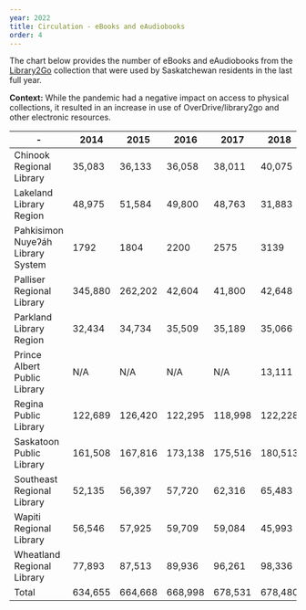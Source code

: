 ```yaml
---
year: 2022
title: Circulation - eBooks and eAudiobooks
order: 4
---
```


The chart below provides the number of eBooks and eAudiobooks from the [Library2Go](https://saskatchewan.overdrive.com/) collection that were used by Saskatchewan residents in the last full year.

**Context:** While the pandemic had a negative impact on access to physical collections, it resulted in an increase in use of OverDrive/library2go and other electronic resources.

|  -   | 2014 | 2015 | 2016 | 2017 | 2018 | 2019 | 2020 | 2021 | 2022 |
| ---- | ---- | ---- | ---- | ---- | ---- | ---- | ---- | ---- | ---- |
| Chinook Regional Library | 35,083 | 36,133 | 36,058 | 38,011 | 40,075 | 46,885 | 70,140 | 82,985 | 89,469 |
| Lakeland Library Region | 48,975 | 51,584 | 49,800 | 48,763 | 31,883 | 38,026 | 79,339 | 91,567 | 109,979 |
| Pahkisimon Nuyeʔáh Library System | 1792 | 1804 | 2200 | 2575 | 3139 | 3647 | 5018 | 6,466 | 6,897 |
| Palliser Regional Library | 345,880 | 262,202 | 42,604 | 41,800 | 42,648 | 45,944 | 67,595 | 74,528 | 80,220 |
| Parkland Library Region | 32,434 | 34,734 | 35,509 | 35,189 | 35,066 | 42,036 | 61,721 | 70,787 | 75,962 |
| Prince Albert Public Library | N/A | N/A | N/A | N/A | 13,111 | 14,672 | 21,982 | 25,896 | 29,487 |
| Regina Public Library | 122,689 | 126,420 | 122,295 | 118,998 | 122,228 | 159,358 | 320,597 | 398,408 | 435,890 |
| Saskatoon Public Library | 161,508 | 167,816 | 173,138 | 175,516 | 180,513 | 221,817 | 391,059 | 524,379 | 580,202 |
| Southeast Regional Library | 52,135 | 56,397 | 57,720 | 62,316 | 65,483 | 74,679 | 108,110 | 129,676 | 141,349 |
| Wapiti Regional Library | 56,546 | 57,925 | 59,709 | 59,084 | 45,993 | 51,792 | 75,182 | 85,844 | 96,511 |
| Wheatland Regional Library | 77,893 | 87,513 | 89,936 | 96,261 | 98,336 | 108,919 | 151,597 | 178,478 | 194,209 |
| Total | 634,655 | 664,668 | 668,998 | 678,531 | 678,480 | 807,802 | 1,352,293 | 1,664,680 | 1,840,205 |
